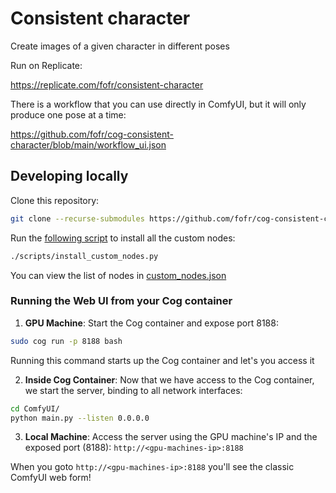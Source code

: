 # Consistent character

Create images of a given character in different poses

Run on Replicate:

https://replicate.com/fofr/consistent-character

There is a workflow that you can use directly in ComfyUI, but it will only produce one pose at a time:

https://github.com/fofr/cog-consistent-character/blob/main/workflow_ui.json

## Developing locally

Clone this repository:

```sh
git clone --recurse-submodules https://github.com/fofr/cog-consistent-character.git
```

Run the [following script](https://github.com/fofr/cog-consistent-character/blob/main/scripts/install_custom_nodes.py) to install all the custom nodes:

```sh
./scripts/install_custom_nodes.py
```

You can view the list of nodes in [custom_nodes.json](https://github.com/fofr/cog-consistent-character/blob/main/custom_nodes.json)

### Running the Web UI from your Cog container

1. **GPU Machine**: Start the Cog container and expose port 8188:
```sh
sudo cog run -p 8188 bash
```
Running this command starts up the Cog container and let's you access it

2. **Inside Cog Container**: Now that we have access to the Cog container, we start the server, binding to all network interfaces:
```sh
cd ComfyUI/
python main.py --listen 0.0.0.0
```

3. **Local Machine**: Access the server using the GPU machine's IP and the exposed port (8188):
`http://<gpu-machines-ip>:8188`

When you goto `http://<gpu-machines-ip>:8188` you'll see the classic ComfyUI web form!

